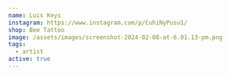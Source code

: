 ```yaml
---
name: Luis Keys
instagram: https://www.instagram.com/p/CuhiNyPusu1/
shop: Bee Tattoo
image: /assets/images/screenshot-2024-02-08-at-6.01.13-pm.png
tags:
  - artist
active: true
---
```

